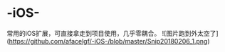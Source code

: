 # -iOS-
常用的iOS扩展，可直接拿走到项目使用，几乎零耦合。
![图片跑到外太空了] (https://github.com/afacelgf/-iOS-/blob/master/Snip20180206_1.png)

